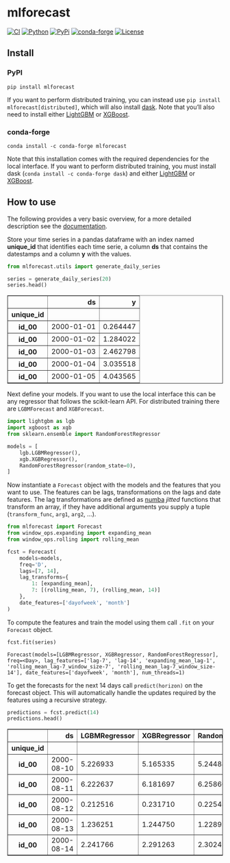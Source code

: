 mlforecast
================

<!-- WARNING: THIS FILE WAS AUTOGENERATED! DO NOT EDIT! -->

[![CI](https://github.com/Nixtla/mlforecast/actions/workflows/ci.yaml/badge.svg)](https://github.com/Nixtla/mlforecast/actions/workflows/ci.yaml)
[![Python](https://img.shields.io/pypi/pyversions/mlforecast.png)](https://pypi.org/project/mlforecast/)
[![PyPi](https://img.shields.io/pypi/v/mlforecast?color=blue.png)](https://pypi.org/project/mlforecast/)
[![conda-forge](https://img.shields.io/conda/vn/conda-forge/mlforecast?color=blue.png)](https://anaconda.org/conda-forge/mlforecast)
[![License](https://img.shields.io/github/license/Nixtla/mlforecast.png)](https://github.com/Nixtla/mlforecast/blob/main/LICENSE)

## Install

### PyPI

`pip install mlforecast`

If you want to perform distributed training, you can instead use
`pip install mlforecast[distributed]`, which will also install
[dask](https://dask.org/). Note that you’ll also need to install either
[LightGBM](https://github.com/microsoft/LightGBM/tree/master/python-package)
or
[XGBoost](https://xgboost.readthedocs.io/en/latest/install.html#python).

### conda-forge

`conda install -c conda-forge mlforecast`

Note that this installation comes with the required dependencies for the
local interface. If you want to perform distributed training, you must
install dask (`conda install -c conda-forge dask`) and either
[LightGBM](https://github.com/microsoft/LightGBM/tree/master/python-package)
or
[XGBoost](https://xgboost.readthedocs.io/en/latest/install.html#python).

## How to use

The following provides a very basic overview, for a more detailed
description see the
[documentation](https://nixtla.github.io/mlforecast/).

Store your time series in a pandas dataframe with an index named
**unique_id** that identifies each time serie, a column **ds** that
contains the datestamps and a column **y** with the values.

``` python
from mlforecast.utils import generate_daily_series

series = generate_daily_series(20)
series.head()
```

<div>
<table border="1" class="dataframe">
  <thead>
    <tr style="text-align: right;">
      <th></th>
      <th>ds</th>
      <th>y</th>
    </tr>
    <tr>
      <th>unique_id</th>
      <th></th>
      <th></th>
    </tr>
  </thead>
  <tbody>
    <tr>
      <th>id_00</th>
      <td>2000-01-01</td>
      <td>0.264447</td>
    </tr>
    <tr>
      <th>id_00</th>
      <td>2000-01-02</td>
      <td>1.284022</td>
    </tr>
    <tr>
      <th>id_00</th>
      <td>2000-01-03</td>
      <td>2.462798</td>
    </tr>
    <tr>
      <th>id_00</th>
      <td>2000-01-04</td>
      <td>3.035518</td>
    </tr>
    <tr>
      <th>id_00</th>
      <td>2000-01-05</td>
      <td>4.043565</td>
    </tr>
  </tbody>
</table>
</div>

Next define your models. If you want to use the local interface this can
be any regressor that follows the scikit-learn API. For distributed
training there are `LGBMForecast` and `XGBForecast`.

``` python
import lightgbm as lgb
import xgboost as xgb
from sklearn.ensemble import RandomForestRegressor

models = [
    lgb.LGBMRegressor(),
    xgb.XGBRegressor(),
    RandomForestRegressor(random_state=0),
]
```

Now instantiate a `Forecast` object with the models and the features
that you want to use. The features can be lags, transformations on the
lags and date features. The lag transformations are defined as
[numba](http://numba.pydata.org/) *jitted* functions that transform an
array, if they have additional arguments you supply a tuple
(`transform_func`, `arg1`, `arg2`, …).

``` python
from mlforecast import Forecast
from window_ops.expanding import expanding_mean
from window_ops.rolling import rolling_mean

fcst = Forecast(
    models=models,
    freq='D',
    lags=[7, 14],
    lag_transforms={
        1: [expanding_mean],
        7: [(rolling_mean, 7), (rolling_mean, 14)]
    },
    date_features=['dayofweek', 'month']
)
```

To compute the features and train the model using them call `.fit` on
your `Forecast` object.

``` python
fcst.fit(series)
```

    Forecast(models=[LGBMRegressor, XGBRegressor, RandomForestRegressor], freq=<Day>, lag_features=['lag-7', 'lag-14', 'expanding_mean_lag-1', 'rolling_mean_lag-7_window_size-7', 'rolling_mean_lag-7_window_size-14'], date_features=['dayofweek', 'month'], num_threads=1)

To get the forecasts for the next 14 days call `predict(horizon)` on the
forecast object. This will automatically handle the updates required by
the features using a recursive strategy.

``` python
predictions = fcst.predict(14)
predictions.head()
```

<div>
<table border="1" class="dataframe">
  <thead>
    <tr style="text-align: right;">
      <th></th>
      <th>ds</th>
      <th>LGBMRegressor</th>
      <th>XGBRegressor</th>
      <th>RandomForestRegressor</th>
    </tr>
    <tr>
      <th>unique_id</th>
      <th></th>
      <th></th>
      <th></th>
      <th></th>
    </tr>
  </thead>
  <tbody>
    <tr>
      <th>id_00</th>
      <td>2000-08-10</td>
      <td>5.226933</td>
      <td>5.165335</td>
      <td>5.244840</td>
    </tr>
    <tr>
      <th>id_00</th>
      <td>2000-08-11</td>
      <td>6.222637</td>
      <td>6.181697</td>
      <td>6.258609</td>
    </tr>
    <tr>
      <th>id_00</th>
      <td>2000-08-12</td>
      <td>0.212516</td>
      <td>0.231710</td>
      <td>0.225484</td>
    </tr>
    <tr>
      <th>id_00</th>
      <td>2000-08-13</td>
      <td>1.236251</td>
      <td>1.244750</td>
      <td>1.228957</td>
    </tr>
    <tr>
      <th>id_00</th>
      <td>2000-08-14</td>
      <td>2.241766</td>
      <td>2.291263</td>
      <td>2.302455</td>
    </tr>
  </tbody>
</table>
</div>
